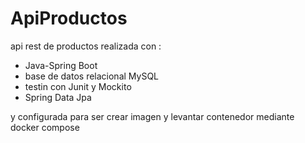 # ApiProductos

api rest de productos realizada con :
- Java-Spring Boot
- base de datos relacional MySQL
- testin con Junit y Mockito
- Spring Data Jpa

y configurada para ser crear imagen y levantar contenedor mediante docker compose 

